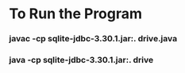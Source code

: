 # To Run the Program
### javac -cp sqlite-jdbc-3.30.1.jar:.  drive.java 
### java -cp sqlite-jdbc-3.30.1.jar:. drive
